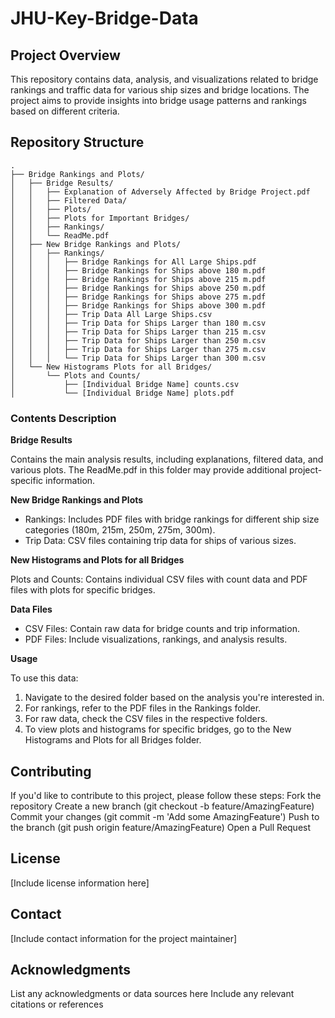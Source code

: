 # JHU-Key-Bridge-Data

## Project Overview
This repository contains data, analysis, and visualizations related to bridge rankings and traffic data for various ship sizes and bridge locations. The project aims to provide insights into bridge usage patterns and rankings based on different criteria.

## Repository Structure
```
.
├── Bridge Rankings and Plots/
│   ├── Bridge Results/
│   │   ├── Explanation of Adversely Affected by Bridge Project.pdf
│   │   ├── Filtered Data/
│   │   ├── Plots/
│   │   ├── Plots for Important Bridges/
│   │   ├── Rankings/
│   │   └── ReadMe.pdf
│   ├── New Bridge Rankings and Plots/
│   │   ├── Rankings/
│   │   │   ├── Bridge Rankings for All Large Ships.pdf
│   │   │   ├── Bridge Rankings for Ships above 180 m.pdf
│   │   │   ├── Bridge Rankings for Ships above 215 m.pdf
│   │   │   ├── Bridge Rankings for Ships above 250 m.pdf
│   │   │   ├── Bridge Rankings for Ships above 275 m.pdf
│   │   │   ├── Bridge Rankings for Ships above 300 m.pdf
│   │   │   ├── Trip Data All Large Ships.csv
│   │   │   ├── Trip Data for Ships Larger than 180 m.csv
│   │   │   ├── Trip Data for Ships Larger than 215 m.csv
│   │   │   ├── Trip Data for Ships Larger than 250 m.csv
│   │   │   ├── Trip Data for Ships Larger than 275 m.csv
│   │   │   └── Trip Data for Ships Larger than 300 m.csv
│   └── New Histograms Plots for all Bridges/
│       └── Plots and Counts/
│           ├── [Individual Bridge Name] counts.csv
│           └── [Individual Bridge Name] plots.pdf
```

### Contents Description
 **Bridge Results**
 
Contains the main analysis results, including explanations, filtered data, and various plots. The ReadMe.pdf in this folder may provide additional project-specific information.

 **New Bridge Rankings and Plots**
 
- Rankings: Includes PDF files with bridge rankings for different ship size categories (180m, 215m, 250m, 275m, 300m).
- Trip Data: CSV files containing trip data for ships of various sizes.

**New Histograms and Plots for all Bridges**

Plots and Counts: Contains individual CSV files with count data and PDF files with plots for specific bridges.

**Data Files**

- CSV Files: Contain raw data for bridge counts and trip information.
- PDF Files: Include visualizations, rankings, and analysis results.

**Usage**

To use this data:

1. Navigate to the desired folder based on the analysis you're interested in.
2. For rankings, refer to the PDF files in the Rankings folder.
3. For raw data, check the CSV files in the respective folders.
4. To view plots and histograms for specific bridges, go to the New Histograms and Plots for all Bridges folder.
   
## Contributing
If you'd like to contribute to this project, please follow these steps:
Fork the repository
Create a new branch (git checkout -b feature/AmazingFeature)
Commit your changes (git commit -m 'Add some AmazingFeature')
Push to the branch (git push origin feature/AmazingFeature)
Open a Pull Request

## License
[Include license information here]

## Contact
[Include contact information for the project maintainer]

## Acknowledgments
List any acknowledgments or data sources here
Include any relevant citations or references
